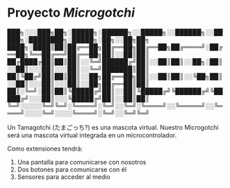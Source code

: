 # Proyecto _Microgotchi_

███╗░░░███╗██╗░█████╗░██████╗░░█████╗░░██████╗░░█████╗░████████╗░█████╗░██╗░░██╗██╗
████╗░████║██║██╔══██╗██╔══██╗██╔══██╗██╔════╝░██╔══██╗╚══██╔══╝██╔══██╗██║░░██║██║
██╔████╔██║██║██║░░╚═╝██████╔╝██║░░██║██║░░██╗░██║░░██║░░░██║░░░██║░░╚═╝███████║██║
██║╚██╔╝██║██║██║░░██╗██╔══██╗██║░░██║██║░░╚██╗██║░░██║░░░██║░░░██║░░██╗██╔══██║██║
██║░╚═╝░██║██║╚█████╔╝██║░░██║╚█████╔╝╚██████╔╝╚█████╔╝░░░██║░░░╚█████╔╝██║░░██║██║
╚═╝░░░░░╚═╝╚═╝░╚════╝░╚═╝░░╚═╝░╚════╝░░╚═════╝░░╚════╝░░░░╚═╝░░░░╚════╝░╚═╝░░╚═╝╚═╝


Un Tamagotchi (たまごっち?) es una mascota virtual. Nuestro Microgotchi será una mascota virtual integrada en un microcontrolador. 

Como extensiones tendrá:
1. Una pantalla para comunicarse con nosotros
2. Dos botones para comunicarse con él
3. Sensores para acceder al medio

